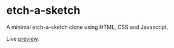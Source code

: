# etch-a-sketch

A minimal etch-a-sketch clone using HTML, CSS and Javascript.

Live [preview](https://bumblebee211196.github.io/the-odin-project/etch-a-sketch/index.html).
